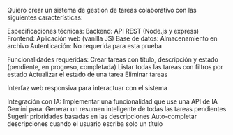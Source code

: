 Quiero crear un sistema de gestión de tareas colaborativo con las siguientes características:

Especificaciones técnicas:
Backend: API REST (Node.js y express)
Frontend: Aplicación web (vanilla JS)
Base de datos: Almacenamiento en archivo
Autenticación: No requerida para esta prueba

Funcionalidades requeridas:
Crear tareas con título, descripción y estado (pendiente, en progreso, completada)
Listar todas las tareas con filtros por estado
Actualizar el estado de una tarea
Eliminar tareas

Interfaz web responsiva para interactuar con el sistema

Integración con IA: Implementar una funcionalidad que use una API de IA  Gemini para:
    Generar un resumen inteligente de todas las tareas pendientes
    Sugerir prioridades basadas en las descripciones
    Auto-completar descripciones cuando el usuario escriba solo un título

